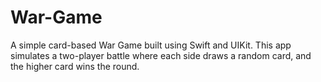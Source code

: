 # War-Game
A simple card-based War Game built using Swift and UIKit. This app simulates a two-player battle where each side draws a random card, and the higher card wins the round.
